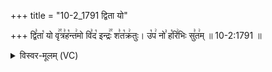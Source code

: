 +++
title = "10-2_1791 द्विता यो"

+++
द्वि꣣ता꣡ यो वृ꣢꣯त्र꣣ह꣡न्त꣢मो वि꣣द꣡ इन्द्रः꣢꣯ श꣣त꣡क्र꣢तुः। उ꣡प꣢ नो꣣ ह꣡रि꣢भिः सु꣣त꣢म् ॥ 10-2:1791 ॥

<details><summary>विस्वर-मूलम् (VC)</summary>

द्विता यो वृत्रहन्तमो विद इन्द्रः शतक्रतुः । उप नो हरिभिः सुतम् ॥१७९१॥
</details>
